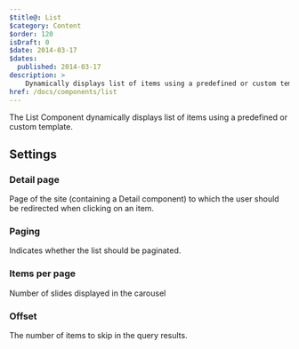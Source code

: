 ```yaml
---
$title@: List
$category: Content
$order: 120
isDraft: 0
$date: 2014-03-17
$dates:
  published: 2014-03-17
description: >
    Dynamically displays list of items using a predefined or custom template
href: /docs/components/list
---
```

<p>The List Component dynamically displays list of items using a predefined or custom template.</p>
<amp-img width=446 height=794 src="/static/img/components/list.png" layout="fixed"></amp-img>
<h2 class="mt4 mb4">Settings</h2>
<h3 class="mb3 mt3">Detail page</h3>
Page of the site (containing a Detail component) to which the user should be redirected when clicking on an item.
<h3 class="mb3 mt3">Paging</h3>
Indicates whether the list should be paginated.
<h3 class="mb3 mt3">Items per page</h3>
Number of slides displayed in the carousel
<h3 class="mb3 mt3">Offset</h3>
The number of items to skip in the query results.
